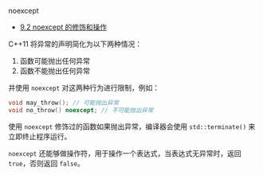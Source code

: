 noexcept

-   [9.2 noexcept 的修饰和操作](https://changkun.de/modern-cpp/zh-cn/09-others/#9-2-noexcept-%E7%9A%84%E4%BF%AE%E9%A5%B0%E5%92%8C%E6%93%8D%E4%BD%9C)


C++11 将异常的声明简化为以下两种情况：

1.  函数可能抛出任何异常
2.  函数不能抛出任何异常

并使用 `noexcept` 对这两种行为进行限制，例如：
```c++
void may_throw(); // 可能抛出异常  
void no_throw() noexcept; // 不可能抛出异常
```


使用 `noexcept` 修饰过的函数如果抛出异常，编译器会使用 `std::terminate()` 来立即终止程序运行。

`noexcept` 还能够做操作符，用于操作一个表达式，当表达式无异常时，返回 `true`，否则返回 `false`。

